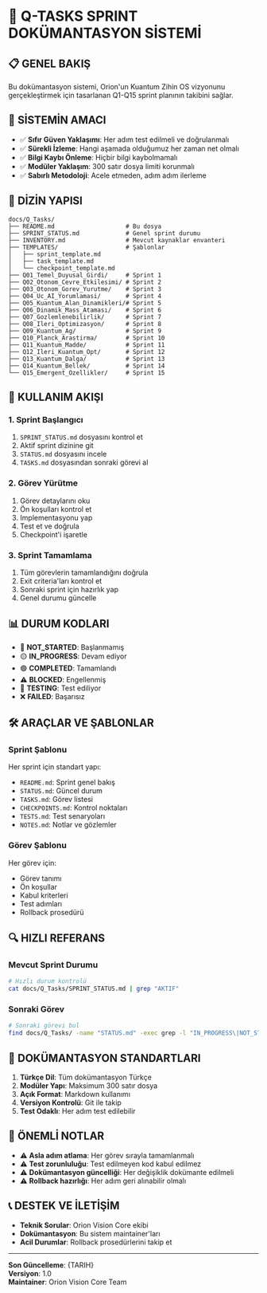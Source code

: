 # 🚀 **Q-TASKS SPRINT DOKÜMANTASYON SİSTEMİ**

## 📋 **GENEL BAKIŞ**

Bu dokümantasyon sistemi, Orion'un Kuantum Zihin OS vizyonunu gerçekleştirmek için tasarlanan Q1-Q15 sprint planının takibini sağlar.

## 🎯 **SİSTEMİN AMACI**

- ✅ **Sıfır Güven Yaklaşımı**: Her adım test edilmeli ve doğrulanmalı
- ✅ **Sürekli İzleme**: Hangi aşamada olduğumuz her zaman net olmalı
- ✅ **Bilgi Kaybı Önleme**: Hiçbir bilgi kaybolmamalı
- ✅ **Modüler Yaklaşım**: 300 satır dosya limiti korunmalı
- ✅ **Sabırlı Metodoloji**: Acele etmeden, adım adım ilerleme

## 📁 **DİZİN YAPISI**

```
docs/Q_Tasks/
├── README.md                    # Bu dosya
├── SPRINT_STATUS.md             # Genel sprint durumu
├── INVENTORY.md                 # Mevcut kaynaklar envanteri
├── TEMPLATES/                   # Şablonlar
│   ├── sprint_template.md
│   ├── task_template.md
│   └── checkpoint_template.md
├── Q01_Temel_Duyusal_Girdi/     # Sprint 1
├── Q02_Otonom_Cevre_Etkilesimi/ # Sprint 2
├── Q03_Otonom_Gorev_Yurutme/    # Sprint 3
├── Q04_Uc_AI_Yorumlamasi/       # Sprint 4
├── Q05_Kuantum_Alan_Dinamikleri/# Sprint 5
├── Q06_Dinamik_Mass_Ataması/    # Sprint 6
├── Q07_Gozlemlenebilirlik/      # Sprint 7
├── Q08_Ileri_Optimizasyon/      # Sprint 8
├── Q09_Kuantum_Ag/              # Sprint 9
├── Q10_Planck_Arastirma/        # Sprint 10
├── Q11_Kuantum_Madde/           # Sprint 11
├── Q12_Ileri_Kuantum_Opt/       # Sprint 12
├── Q13_Kuantum_Dalga/           # Sprint 13
├── Q14_Kuantum_Bellek/          # Sprint 14
└── Q15_Emergent_Ozellikler/     # Sprint 15
```

## 🔄 **KULLANIM AKIŞI**

### **1. Sprint Başlangıcı**
1. `SPRINT_STATUS.md` dosyasını kontrol et
2. Aktif sprint dizinine git
3. `STATUS.md` dosyasını incele
4. `TASKS.md` dosyasından sonraki görevi al

### **2. Görev Yürütme**
1. Görev detaylarını oku
2. Ön koşulları kontrol et
3. Implementasyonu yap
4. Test et ve doğrula
5. Checkpoint'i işaretle

### **3. Sprint Tamamlama**
1. Tüm görevlerin tamamlandığını doğrula
2. Exit criteria'ları kontrol et
3. Sonraki sprint için hazırlık yap
4. Genel durumu güncelle

## 📊 **DURUM KODLARI**

- 🔴 **NOT_STARTED**: Başlanmamış
- 🟡 **IN_PROGRESS**: Devam ediyor
- 🟢 **COMPLETED**: Tamamlandı
- ⚠️ **BLOCKED**: Engellenmiş
- 🔄 **TESTING**: Test ediliyor
- ❌ **FAILED**: Başarısız

## 🛠️ **ARAÇLAR VE ŞABLONLAR**

### **Sprint Şablonu**
Her sprint için standart yapı:
- `README.md`: Sprint genel bakış
- `STATUS.md`: Güncel durum
- `TASKS.md`: Görev listesi
- `CHECKPOINTS.md`: Kontrol noktaları
- `TESTS.md`: Test senaryoları
- `NOTES.md`: Notlar ve gözlemler

### **Görev Şablonu**
Her görev için:
- Görev tanımı
- Ön koşullar
- Kabul kriterleri
- Test adımları
- Rollback prosedürü

## 🔍 **HIZLI REFERANS**

### **Mevcut Sprint Durumu**
```bash
# Hızlı durum kontrolü
cat docs/Q_Tasks/SPRINT_STATUS.md | grep "AKTIF"
```

### **Sonraki Görev**
```bash
# Sonraki görevi bul
find docs/Q_Tasks/ -name "STATUS.md" -exec grep -l "IN_PROGRESS\|NOT_STARTED" {} \;
```

## 📝 **DOKÜMANTASYON STANDARTLARI**

1. **Türkçe Dil**: Tüm dokümantasyon Türkçe
2. **Modüler Yapı**: Maksimum 300 satır dosya
3. **Açık Format**: Markdown kullanımı
4. **Versiyon Kontrolü**: Git ile takip
5. **Test Odaklı**: Her adım test edilebilir

## 🚨 **ÖNEMLİ NOTLAR**

- ⚠️ **Asla adım atlama**: Her görev sırayla tamamlanmalı
- ⚠️ **Test zorunluluğu**: Test edilmeyen kod kabul edilmez
- ⚠️ **Dokümantasyon güncelliği**: Her değişiklik dokümante edilmeli
- ⚠️ **Rollback hazırlığı**: Her adım geri alınabilir olmalı

## 📞 **DESTEK VE İLETİŞİM**

- **Teknik Sorular**: Orion Vision Core ekibi
- **Dokümantasyon**: Bu sistem maintainer'ları
- **Acil Durumlar**: Rollback prosedürlerini takip et

---

**Son Güncelleme**: {TARIH}  
**Versiyon**: 1.0  
**Maintainer**: Orion Vision Core Team
